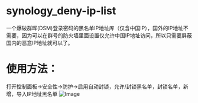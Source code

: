# synology_deny-ip-list
一个爆破群晖(DSM)登录密码的黑名单IP地址库（仅含中国IP），国外的IP地址不需要，因为可以在群号的防火墙里面设置仅允许中国IP地址访问，所以只需要屏蔽国内的恶意IP地址就可以了。

# 使用方法：
打开控制面板->安全性->防护->启用自动封锁，允许/封锁黑名单，封锁名单，新增，导入IP地址黑名单
![Image](https://raw.githubusercontent.com/ohyeah521/synology_deny-ip-list/main/pic/usage.jpg)
